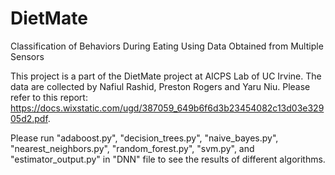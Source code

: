 # DietMate
Classification of Behaviors During Eating Using Data Obtained from Multiple Sensors

This project is a part of the DietMate project at AICPS Lab of UC Irvine. The data are collected by Nafiul Rashid, Preston Rogers and Yaru Niu. Please refer to this report: https://docs.wixstatic.com/ugd/387059_649b6f6d3b23454082c13d03e32905d2.pdf.

Please run "adaboost.py", "decision_trees.py", "naive_bayes.py", "nearest_neighbors.py", "random_forest.py", "svm.py", and "estimator_output.py" in "DNN" file to see the results of different algorithms.

